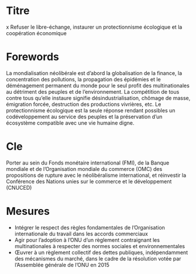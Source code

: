 # Titre
 x
Refuser le libre-échange, instaurer un protectionnisme écologique et la coopération économique
# Forewords

La mondialisation néolibérale est d’abord la globalisation de la finance, la concentration des pollutions, la propagation des épidémies et le déménagement permanent du monde pour le seul profit des multinationales au détriment des peuples et de l’environnement. La compétition de tous contre tous qu’elle instaure signifie désindustrialisation, chômage de masse, émigration forcée, destruction des productions vivrières, etc. Le protectionnisme écologique est la seule réponse rendant possibles un codéveloppement au service des peuples et la préservation d’un écosystème compatible avec une vie humaine digne.

# Cle

Porter au sein du Fonds monétaire international (FMI), de la Banque mondiale et de l’Organisation mondiale du commerce (OMC) des propositions de rupture avec le néolibéralisme international, et réinvestir la Conférence des Nations unies sur le commerce et le développement (CNUCED)

# Mesures

* Intégrer le respect des règles fondamentales de l’Organisation internationale du travail dans les accords commerciaux
* Agir pour l’adoption à l’ONU d’un règlement contraignant les multinationales à respecter des normes sociales et environnementales
* Œuvrer à un règlement collectif des dettes publiques, indépendamment des mécanismes du marché, dans le cadre de la résolution votée par l’Assemblée générale de l’ONU en 2015